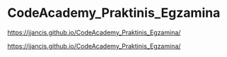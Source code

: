 # CodeAcademy_Praktinis_Egzamina
https://jjancis.github.io/CodeAcademy_Praktinis_Egzamina/

https://jjancis.github.io/CodeAcademy_Praktinis_Egzamina/
